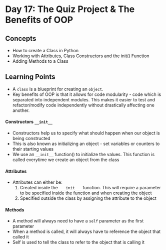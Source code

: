 # Day 17: The Quiz Project & The Benefits of OOP
## Concepts
* How to create a Class in Python
* Working with Attributes, Class Constructors and the init() Function
* Adding Methods to a Class

## Learning Points
* A ```class``` is a blueprint for creating an ```object```.
* Key benefits of OOP is that it allows for code modularity - code which is separated into independent modules. This makes it easier to test and refactor/modify code independently without drastically affecting one another. 

#### Constructors ```__init__```
* Constructors help us to specify what should happen when our object is being constructed
* This is also known as initializing an object - set variables or counters to their starting values
* We use an ```__init__``` function() to initialize the values. This function is called everytime we create an object from the class

#### Attributes
* Attributes can either be:
  1) Created inside the ```___init___``` function. This will require a parameter to be specified inside the function and when creating the object
  2) Specified outside the class by assigning the attribute to the object
  
#### Methods
* A method will always need to have a ```self``` parameter as the first parameter
* When a method is called, it will always have to reference the object that called it
* Self is used to tell the class to refer to the object that is calling it
